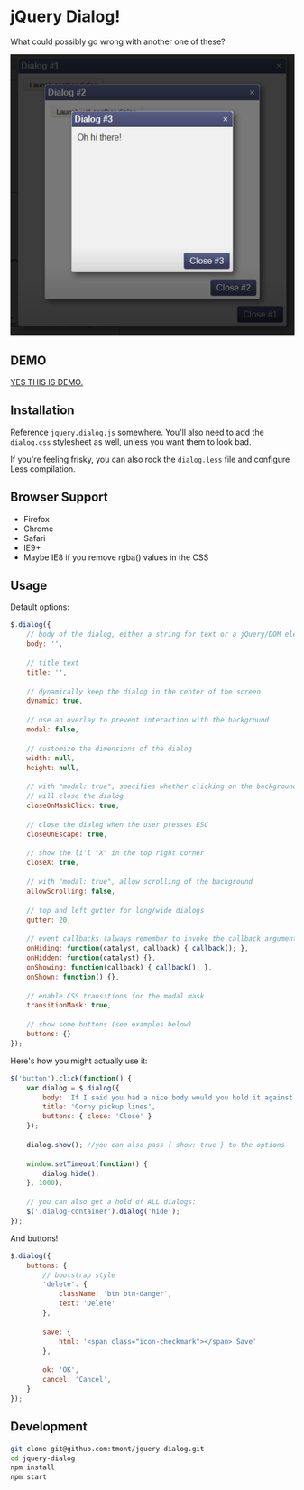 # jQuery Dialog!
What could possibly go wrong with another one of these?

![Oh, the dialogs!](./docs/oh-my-thats-a-lot-of-dialogs.png)

## DEMO
[YES THIS IS DEMO.](http://tmont.github.io/jquery-dialog/)

## Installation
Reference `jquery.dialog.js` somewhere. You'll also need to add the
`dialog.css` stylesheet as well, unless you want them to look bad.

If you're feeling frisky, you can also rock the `dialog.less` file
and configure Less compilation.

## Browser Support
* Firefox
* Chrome
* Safari
* IE9+
* Maybe IE8 if you remove rgba() values in the CSS

## Usage
Default options:

```javascript
$.dialog({
	// body of the dialog, either a string for text or a jQuery/DOM element
	body: '',

	// title text
	title: '',

	// dynamically keep the dialog in the center of the screen
	dynamic: true,

	// use an overlay to prevent interaction with the background
    modal: false,

    // customize the dimensions of the dialog
    width: null,
    height: null,

    // with "modal: true", specifies whether clicking on the background
    // will close the dialog
    closeOnMaskClick: true,

    // close the dialog when the user presses ESC
    closeOnEscape: true,

    // show the li'l "X" in the top right corner
    closeX: true,

    // with "modal: true", allow scrolling of the background
    allowScrolling: false,

    // top and left gutter for long/wide dialogs
    gutter: 20,

    // event callbacks (always remember to invoke the callback argument!)
    onHiding: function(catalyst, callback) { callback(); },
    onHidden: function(catalyst) {},
    onShowing: function(callback) { callback(); },
    onShown: function() {},

    // enable CSS transitions for the modal mask
    transitionMask: true,

    // show some buttons (see examples below)
    buttons: {}
});
```

Here's how you might actually use it:

```javascript
$('button').click(function() {
	var dialog = $.dialog({
		body: 'If I said you had a nice body would you hold it against me?',
		title: 'Corny pickup lines',
		buttons: { close: 'Close' }
	});

	dialog.show(); //you can also pass { show: true } to the options

	window.setTimeout(function() {
		dialog.hide();
	}, 1000);

	// you can also get a hold of ALL dialogs:
	$('.dialog-container').dialog('hide');
});
```

And buttons!

```javascript
$.dialog({
	buttons: {
		// bootstrap style
		'delete': {
			className: 'btn btn-danger',
			text: 'Delete'
		},

		save: {
			html: '<span class="icon-checkmark"></span> Save'
		},

		ok: 'OK',
		cancel: 'Cancel',
	}
});
```

## Development
```bash
git clone git@github.com:tmont/jquery-dialog.git
cd jquery-dialog
npm install
npm start
```